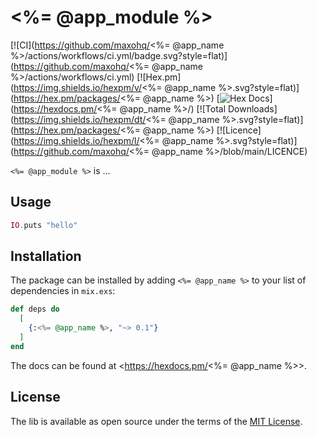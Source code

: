 # <%= @app_module %>

[![CI](https://github.com/maxohq/<%= @app_name %>/actions/workflows/ci.yml/badge.svg?style=flat)](https://github.com/maxohq/<%= @app_name %>/actions/workflows/ci.yml)
[![Hex.pm](https://img.shields.io/hexpm/v/<%= @app_name %>.svg?style=flat)](https://hex.pm/packages/<%= @app_name %>)
[![Hex Docs](https://img.shields.io/badge/hex-docs-lightgreen.svg?style=flat)](https://hexdocs.pm/<%= @app_name %>/)
[![Total Downloads](https://img.shields.io/hexpm/dt/<%= @app_name %>.svg?style=flat)](https://hex.pm/packages/<%= @app_name %>)
[![Licence](https://img.shields.io/hexpm/l/<%= @app_name %>.svg?style=flat)](https://github.com/maxohq/<%= @app_name %>/blob/main/LICENCE)


`<%= @app_module %>` is ...

## Usage

```elixir
IO.puts "hello"
```

## Installation

The package can be installed by adding `<%= @app_name %>` to your list of dependencies in `mix.exs`:

```elixir
def deps do
  [
    {:<%= @app_name %>, "~> 0.1"}
  ]
end
```

The docs can be found at <https://hexdocs.pm/<%= @app_name %>>.

## License

The lib is available as open source under the terms of the [MIT License](https://opensource.org/licenses/MIT).
